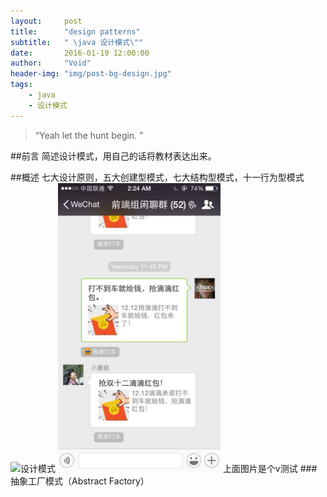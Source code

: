 ```yaml
---
layout:     post
title:      "design patterns"
subtitle:   " \java 设计模式\""
date:       2016-01-19 12:00:00
author:     "Void"
header-img: "img/post-bg-design.jpg"
tags:
    - java
    - 设计模式
---
```


> “Yeah let the hunt begin. ”

##前言
简述设计模式，用自己的话将教材表达出来。

##概述
七大设计原则，五大创建型模式，七大结构型模式，十一行为型模式
![设计模式](/img/post-design-01.jpg)
<img class="shadow" src="/img/in-post/post-kuaidi-2.jpg" width="260">
上面图片是个v测试
###抽象工厂模式（Abstract Factory）
